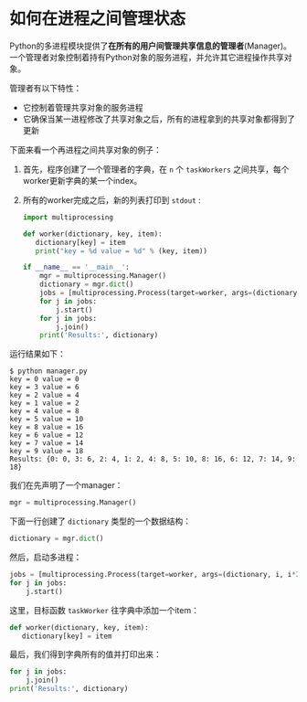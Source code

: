 # 如何在进程之间管理状态

Python的多进程模块提供了**在所有的用户间管理共享信息的管理者**(Manager)。一个管理者对象控制着持有Python对象的服务进程，并允许其它进程操作共享对象。

管理者有以下特性：

-   它控制着管理共享对象的服务进程
-   它确保当某一进程修改了共享对象之后，所有的进程拿到的共享对象都得到了更新

下面来看一个再进程之间共享对象的例子：

1.  首先，程序创建了一个管理者的字典，在 `n` 个 `taskWorkers` 之间共享，每个worker更新字典的某一个index。

2.  所有的worker完成之后，新的列表打印到 `stdout` :

    ```python
    import multiprocessing
    
    def worker(dictionary, key, item):
       dictionary[key] = item
       print("key = %d value = %d" % (key, item))
    
    if __name__ == '__main__':
        mgr = multiprocessing.Manager()
        dictionary = mgr.dict()
        jobs = [multiprocessing.Process(target=worker, args=(dictionary, i, i*2)) for i in range(10)]
        for j in jobs:
            j.start()
        for j in jobs:
            j.join()
        print('Results:', dictionary)
    ```

运行结果如下：

    $ python manager.py
    key = 0 value = 0
    key = 3 value = 6
    key = 2 value = 4
    key = 1 value = 2
    key = 4 value = 8
    key = 5 value = 10
    key = 8 value = 16
    key = 6 value = 12
    key = 7 value = 14
    key = 9 value = 18
    Results: {0: 0, 3: 6, 2: 4, 1: 2, 4: 8, 5: 10, 8: 16, 6: 12, 7: 14, 9: 18}

我们在先声明了一个manager：

```python
mgr = multiprocessing.Manager()
```

下面一行创建了 `dictionary` 类型的一个数据结构：

```python
dictionary = mgr.dict()
```

然后，启动多进程：

```python
jobs = [multiprocessing.Process(target=worker, args=(dictionary, i, i*2)) for i in range(10)]
for j in jobs:
    j.start()
```

这里，目标函数 `taskWorker` 往字典中添加一个item：

```python
def worker(dictionary, key, item):
   dictionary[key] = item
```

最后，我们得到字典所有的值并打印出来：

```python
for j in jobs:
    j.join()
print('Results:', dictionary)
```
